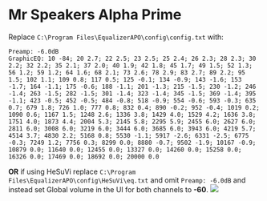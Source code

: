 # Mr Speakers Alpha Prime
Replace `C:\Program Files\EqualizerAPO\config\config.txt` with:
```
Preamp: -6.0dB
GraphicEQ: 10 -84; 20 2.7; 22 2.5; 23 2.5; 25 2.4; 26 2.3; 28 2.3; 30 2.2; 32 2.2; 35 2.1; 37 2.0; 40 1.9; 42 1.8; 45 1.7; 49 1.5; 52 1.3; 56 1.2; 59 1.2; 64 1.6; 68 2.1; 73 2.6; 78 2.9; 83 2.7; 89 2.2; 95 1.5; 102 1.1; 109 0.8; 117 0.5; 125 -0.1; 134 -0.9; 143 -1.6; 153 -1.7; 164 -1.1; 175 -0.6; 188 -1.1; 201 -1.3; 215 -1.5; 230 -1.2; 246 -1.4; 263 -1.5; 282 -1.5; 301 -1.4; 323 -1.4; 345 -1.5; 369 -1.4; 395 -1.1; 423 -0.5; 452 -0.5; 484 -0.8; 518 -0.9; 554 -0.6; 593 -0.3; 635 0.7; 679 1.8; 726 1.0; 777 0.8; 832 0.4; 890 -0.2; 952 -0.4; 1019 0.2; 1090 0.6; 1167 1.5; 1248 2.6; 1336 3.8; 1429 4.0; 1529 4.2; 1636 3.8; 1751 4.0; 1873 4.4; 2004 5.3; 2145 5.8; 2295 5.9; 2455 6.0; 2627 6.0; 2811 6.0; 3008 6.0; 3219 6.0; 3444 6.0; 3685 6.0; 3943 6.0; 4219 5.7; 4514 3.7; 4830 2.2; 5168 0.8; 5530 -1.1; 5917 -2.6; 6331 -2.5; 6775 -0.3; 7249 1.2; 7756 0.3; 8299 0.0; 8880 -0.7; 9502 -1.9; 10167 -0.9; 10879 0.0; 11640 0.0; 12455 0.0; 13327 0.0; 14260 0.0; 15258 0.0; 16326 0.0; 17469 0.0; 18692 0.0; 20000 0.0
```
**OR** if using HeSuVi replace `C:\Program Files\EqualizerAPO\config\HeSuVi\eq.txt` and omit `Preamp: -6.0dB` and instead set Global volume in the UI for both channels to **-60**.
![](https://raw.githubusercontent.com/jaakkopasanen/AutoEq/master/results/Sonoma%20Model%20One/innerfidelity/onear/Mr%20Speakers%20Alpha%20Prime/Mr%20Speakers%20Alpha%20Prime.png)